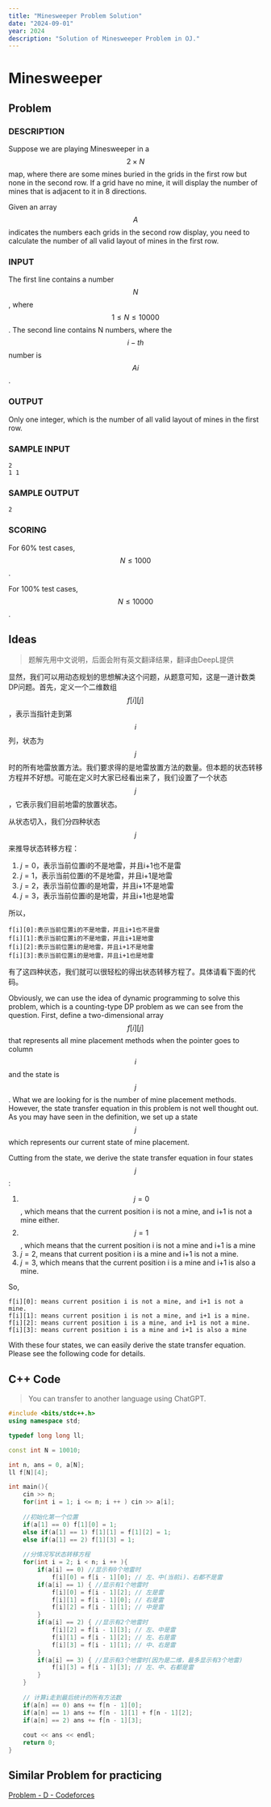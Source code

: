 ```yaml
---
title: "Minesweeper Problem Solution"
date: "2024-09-01"
year: 2024
description: "Solution of Minesweeper Problem in OJ."
---
```

# Minesweeper

## Problem

### DESCRIPTION

Suppose we are playing Minesweeper in a $$2 × N$$ map, where there are some mines buried in the grids in the first row but none in the second row. If a grid have no mine, it will display the number of mines that is adjacent to it in 8 directions.

Given an array $$A$$ indicates the numbers each grids in the second row display, you need to calculate the number of all valid layout of mines in the first row.

### INPUT

The first line contains a number $$N$$, where $$1 ≤ N ≤ 10000$$. The second line contains N numbers, where the $$i-th$$ number is $$Ai$$.

### OUTPUT

Only one integer, which is the number of all valid layout of mines in the first row.

### SAMPLE INPUT

```
2
1 1
```

### SAMPLE OUTPUT

```
2
```

### SCORING

For 60% test cases, $$N ≤ 1000$$.

For 100% test cases, $$N ≤ 10000$$.

## Ideas

> 题解先用中文说明，后面会附有英文翻译结果，翻译由DeepL提供

显然，我们可以用动态规划的思想解决这个问题，从题意可知，这是一道计数类DP问题。首先，定义一个二维数组$$f[i][j]$$，表示当指针走到第$$i$$列，状态为$$j$$时的所有地雷放置方法。我们要求得的是地雷放置方法的数量。但本题的状态转移方程并不好想。可能在定义时大家已经看出来了，我们设置了一个状态$$j$$，它表示我们目前地雷的放置状态。

从状态切入，我们分四种状态$$j$$来推导状态转移方程：

1. $j = 0$，表示当前位置i的不是地雷，并且i+1也不是雷 
2. $j = 1$，表示当前位置i的不是地雷，并且i+1是地雷
3. $j = 2$，表示当前位置i的是地雷，并且i+1不是地雷 
4. $j = 3$，表示当前位置i的是地雷，并且i+1也是地雷

所以，

```
f[i][0]:表示当前位置i的不是地雷，并且i+1也不是雷 
f[i][1]:表示当前位置i的不是地雷，并且i+1是地雷 
f[i][2]:表示当前位置i的是地雷，并且i+1不是地雷 
f[i][3]:表示当前位置i的是地雷，并且i+1也是地雷 
```

有了这四种状态，我们就可以很轻松的得出状态转移方程了。具体请看下面的代码。

Obviously, we can use the idea of dynamic programming to solve this problem, which is a counting-type DP problem as we can see from the question. First, define a two-dimensional array $$f[i][j]$$ that represents all mine placement methods when the pointer goes to column $$i$$ and the state is $$j$$. What we are looking for is the number of mine placement methods. However, the state transfer equation in this problem is not well thought out. As you may have seen in the definition, we set up a state $$j$$ which represents our current state of mine placement.

Cutting from the state, we derive the state transfer equation in four states $$j$$:

1. $$j = 0$$, which means that the current position i is not a mine, and i+1 is not a mine either. 
2. $$j = 1$$, which means that the current position i is not a mine and i+1 is a mine
3. $j = 2$, means that current position i is a mine and i+1 is not a mine. 
4. $j = 3$, which means that the current position i is a mine and i+1 is also a mine.

So,

```
f[i][0]: means current position i is not a mine, and i+1 is not a mine. 
f[i][1]: means current position i is not a mine, and i+1 is a mine. 
f[i][2]: means current position i is a mine, and i+1 is not a mine. 
f[i][3]: means current position i is a mine and i+1 is also a mine 
```

With these four states, we can easily derive the state transfer equation. Please see the following code for details.

## C++ Code

> You can transfer to another language using ChatGPT.

```c++
#include <bits/stdc++.h>
using namespace std;

typedef long long ll;

const int N = 10010;

int n, ans = 0, a[N];
ll f[N][4];

int main(){
	cin >> n;
	for(int i = 1; i <= n; i ++ ) cin >> a[i];
	
    //初始化第一个位置
	if(a[1] == 0) f[1][0] = 1;
	else if(a[1] == 1) f[1][1] = f[1][2] = 1;
	else if(a[1] == 2) f[1][3] = 1;
    
    //分情况写状态转移方程
	for(int i = 2; i < n; i ++ ){
		if(a[i] == 0) //显示有0个地雷时
            f[i][0] = f[i - 1][0]; // 左、中(当前i)、右都不是雷
		if(a[i] == 1) { //显示有1个地雷时
			f[i][0] = f[i - 1][2]; // 左是雷
			f[i][1] = f[i - 1][0]; // 右是雷
			f[i][2] = f[i - 1][1]; // 中是雷
		}
		if(a[i] == 2) { //显示有2个地雷时
			f[i][2] = f[i - 1][3]; // 左、中是雷
			f[i][1] = f[i - 1][2]; // 左、右是雷
			f[i][3] = f[i - 1][1]; // 中、右是雷
		}
		if(a[i] == 3) { //显示有3个地雷时(因为是二维，最多显示有3个地雷)
			f[i][3] = f[i - 1][3]; // 左、中、右都是雷
		}
	}
	
    // 计算i走到最后统计的所有方法数
	if(a[n] == 0) ans += f[n - 1][0];
	if(a[n] == 1) ans += f[n - 1][1] + f[n - 1][2];
	if(a[n] == 2) ans += f[n - 1][3];
	
	cout << ans << endl;
	return 0;
}
```

## Similar Problem for practicing

[Problem - D - Codeforces](https://codeforces.com/contest/404/problem/D)
